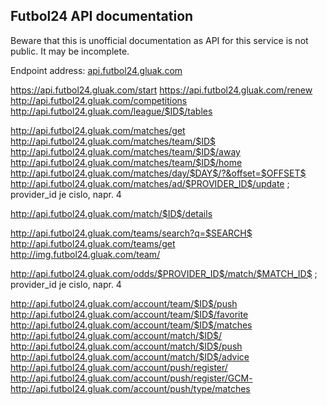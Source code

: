 ## Futbol24 API documentation

Beware that this is unofficial documentation as API for this service is not public. It may be incomplete.

Endpoint address:
[api.futbol24.gluak.com](http://api.futbol24.gluak.com)

https://api.futbol24.gluak.com/start
https://api.futbol24.gluak.com/renew
http://api.futbol24.gluak.com/competitions
http://api.futbol24.gluak.com/league/$ID$/tables

http://api.futbol24.gluak.com/matches/get
http://api.futbol24.gluak.com/matches/team/$ID$
http://api.futbol24.gluak.com/matches/team/$ID$/away
http://api.futbol24.gluak.com/matches/team/$ID$/home
http://api.futbol24.gluak.com/matches/day/$DAY$/?&offset=$OFFSET$
http://api.futbol24.gluak.com/matches/ad/$PROVIDER_ID$/update ; provider_id je cislo, napr. 4

http://api.futbol24.gluak.com/match/$ID$/details

http://api.futbol24.gluak.com/teams/search?q=$SEARCH$
http://api.futbol24.gluak.com/teams/get
http://img.futbol24.gluak.com/team/

http://api.futbol24.gluak.com/odds/$PROVIDER_ID$/match/$MATCH_ID$ ; provider_id je cislo, napr. 4

http://api.futbol24.gluak.com/account/team/$ID$/push
http://api.futbol24.gluak.com/account/team/$ID$/favorite
http://api.futbol24.gluak.com/account/team/$ID$/matches
http://api.futbol24.gluak.com/account/match/$ID$/
http://api.futbol24.gluak.com/account/match/$ID$/push
http://api.futbol24.gluak.com/account/match/$ID$/advice
http://api.futbol24.gluak.com/account/push/register/
http://api.futbol24.gluak.com/account/push/register/GCM-
http://api.futbol24.gluak.com/account/push/type/matches

